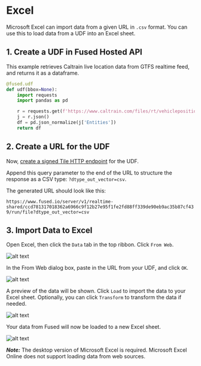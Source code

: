 # Excel

Microsoft Excel can import data from a given URL in `.csv` format. You can use this to load data from a UDF into an Excel sheet.


## 1. Create a UDF in Fused Hosted API

This example retrieves Caltrain live location data from GTFS realtime feed, and returns it as a dataframe.

```python
@fused.udf
def udf(bbox=None):
    import requests
    import pandas as pd

    r = requests.get(f'https://www.caltrain.com/files/rt/vehiclepositions/CT.json')
    j = r.json()
    df = pd.json_normalize(j['Entities'])
    return df
```


## 2. Create a URL for the UDF

Now, [create a signed Tile HTTP endpoint](/basics/core-concepts/#generate-endpoints-with-workbench) for the UDF.

Append this query parameter to the end of the URL to structure the response as a CSV type: `?dtype_out_vector=csv`.

The generated URL should look like this:

`https://www.fused.io/server/v1/realtime-shared/ccd781317018362a6966c9f12b27e95f1fe2fd88ff339de90eb9ac35b87cf439/run/file?dtype_out_vector=csv`



## 3. Import Data to Excel

Open Excel, then click the `Data` tab in the top ribbon. Click `From Web`.

![alt text](https://fused-magic.s3.us-west-2.amazonaws.com/docs_assets/gifs/excel_start.png)

In the From Web dialog box, paste in the URL from your UDF, and click `OK`.

![alt text](https://fused-magic.s3.us-west-2.amazonaws.com/docs_assets/gifs/excel_load.png)

A preview of the data will be shown. Click `Load` to import the data to your Excel sheet. Optionally, you can click `Transform` to transform the data if needed.

![alt text](https://fused-magic.s3.us-west-2.amazonaws.com/docs_assets/gifs/excel_preview.png)

Your data from Fused will now be loaded to a new Excel sheet.

![alt text](https://fused-magic.s3.us-west-2.amazonaws.com/docs_assets/gifs/excel_loaded.png)


**_Note:_** The desktop version of Microsoft Excel is required. Microsoft Excel Online does not support loading data from web sources.
